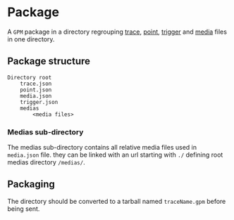 # Package

A `GPM` package in a directory regrouping [trace](./trace.md), [point](./point.md), [trigger](./trigger.md) and [media](./media.md) files in one directory.


## Package structure

    Directory root
        trace.json
        point.json
        media.json
        trigger.json
        medias
            <media files>

### Medias sub-directory

The medias sub-directory contains all relative media files used in `media.json` file. they can be linked with an url starting with `./` defining root medias directory `/medias/`.


## Packaging

The directory should be converted to a tarball named `traceName.gpm` before being sent.